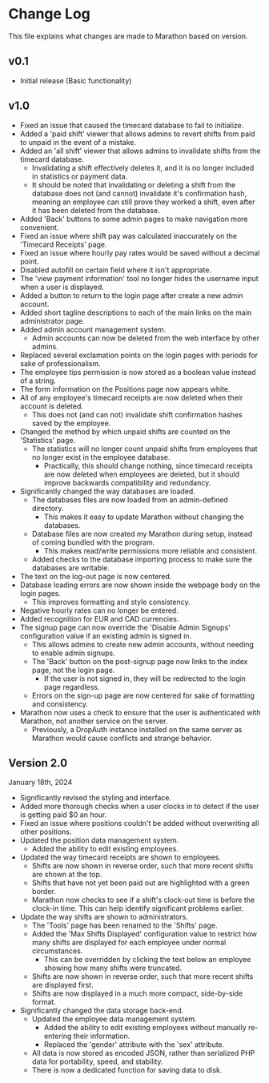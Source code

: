 # Change Log
This file explains what changes are made to Marathon based on version.


## v0.1

- Initial release (Basic functionality)


## v1.0

- Fixed an issue that caused the timecard database to fail to initialize.
- Added a 'paid shift' viewer that allows admins to revert shifts from paid to unpaid in the event of a mistake.
- Added an 'all shift' viewer that allows admins to invalidate shifts from the timecard database.
    - Invalidating a shift effectively deletes it, and it is no longer included in statistics or payment data.
    - It should be noted that invalidating or deleting a shift from the database does not (and cannot) invalidate it's confirmation hash, meaning an employee can still prove they worked a shift, even after it has been deleted from the database.
- Added 'Back' buttons to some admin pages to make navigation more convenient.
- Fixed an issue where shift pay was calculated inaccurately on the 'Timecard Receipts' page.
- Fixed an issue where hourly pay rates would be saved without a decimal point.
- Disabled autofill on certain field where it isn't appropriate.
- The 'view payment information' tool no longer hides the username input when a user is displayed.
- Added a button to return to the login page after create a new admin account.
- Added short tagline descriptions to each of the main links on the main administrator page.
- Added admin account management system.
    - Admin accounts can now be deleted from the web interface by other admins.
- Replaced several exclamation points on the login pages with periods for sake of professionalism.
- The employee tips permission is now stored as a boolean value instead of a string.
- The form information on the Positions page now appears white.
- All of any employee's timecard receipts are now deleted when their account is deleted.
    - This does not (and can not) invalidate shift confirmation hashes saved by the employee.
- Changed the method by which unpaid shifts are counted on the 'Statistics' page.
    - The statistics will no longer count unpaid shifts from employees that no longer exist in the employee database.
        - Practically, this should change nothing, since timecard receipts are now deleted when employees are deleted, but it should improve backwards compatibility and redundancy.
- Significantly changed the way databases are loaded.
    - The databases files are now loaded from an admin-defined directory.
        - This makes it easy to update Marathon without changing the databases.
    - Database files are now created my Marathon during setup, instead of coming bundled with the program.
        - This makes read/write permissions more reliable and consistent.
    - Added checks to the database importing process to make sure the databases are writable.
- The text on the log-out page is now centered.
- Database loading errors are now shown inside the webpage body on the login pages.
    - This improves formatting and style consistency.
- Negative hourly rates can no longer be entered.
- Added recognition for EUR and CAD currencies.
- The signup page can now override the 'Disable Admin Signups' configuration value if an existing admin is signed in.
    - This allows admins to create new admin accounts, without needing to enable admin signups.
    - The 'Back' button on the post-signup page now links to the index page, not the login page.
        - If the user is not signed in, they will be redirected to the login page regardless.
    - Errors on the sign-up page are now centered for sake of formatting and consistency.
- Marathon now uses a check to ensure that the user is authenticated with Marathon, not another service on the server.
    - Previously, a DropAuth instance installed on the same server as Marathon would cause conflicts and strange behavior.


## Version 2.0

January 18th, 2024

- Significantly revised the styling and interface.
- Added more thorough checks when a user clocks in to detect if the user is getting paid $0 an hour.
- Fixed an issue where positions couldn't be added without overwriting all other positions.
- Updated the position data management system.
    - Added the ability to edit existing employees.
- Updated the way timecard receipts are shown to employees.
    - Shifts are now shown in reverse order, such that more recent shifts are shown at the top.
    - Shifts that have not yet been paid out are highlighted with a green border.
    - Marathon now checks to see if a shift's clock-out time is before the clock-in time. This can help identify significant problems earlier.
- Update the way shifts are shown to administrators.
    - The 'Tools' page has been renamed to the 'Shifts' page.
    - Added the 'Max Shifts Displayed' configuration value to restrict how many shifts are displayed for each employee under normal circumstances.
        - This can be overridden by clicking the text below an employee showing how many shifts were truncated.
    - Shifts are now shown in reverse order, such that more recent shifts are displayed first.
    - Shifts are now displayed in a much more compact, side-by-side format.
- Significantly changed the data storage back-end.
    - Updated the employee data management system.
        - Added the ability to edit existing employees without manually re-entering their information.
        - Replaced the 'gender' attribute with the 'sex' attribute.
    - All data is now stored as encoded JSON, rather than serialized PHP data for portability, speed, and stability.
    - There is now a dedicated function for saving data to disk.
